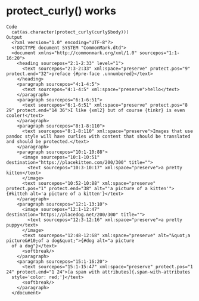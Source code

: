 # protect_curly() works

    Code
      cat(as.character(protect_curly(curly$body)))
    Output
      <?xml version="1.0" encoding="UTF-8"?>
      <!DOCTYPE document SYSTEM "CommonMark.dtd">
      <document xmlns="http://commonmark.org/xml/1.0" sourcepos="1:1-16:20">
        <heading sourcepos="2:1-2:33" level="1">
          <text sourcepos="2:3-2:33" xml:space="preserve" protect.pos="9" protect.end="32">preface {#pre-face .unnumbered}</text>
        </heading>
        <paragraph sourcepos="4:1-4:5">
          <text sourcepos="4:1-4:5" xml:space="preserve">hello</text>
        </paragraph>
        <paragraph sourcepos="6:1-6:51">
          <text sourcepos="6:1-6:51" xml:space="preserve" protect.pos="8 29" protect.end="14 36">I like {xml2} but of course {tinkr} is even cooler!</text>
        </paragraph>
        <paragraph sourcepos="8:1-8:110">
          <text sourcepos="8:1-8:110" xml:space="preserve">Images that use pandoc style will have curlies with content that should be translated and should be protected.</text>
        </paragraph>
        <paragraph sourcepos="10:1-10:88">
          <image sourcepos="10:1-10:51" destination="https://placekitten.com/200/300" title="">
            <text sourcepos="10:3-10:17" xml:space="preserve">a pretty kitten</text>
          </image>
          <text sourcepos="10:52-10:88" xml:space="preserve" protect.pos="1" protect.end="38" alt="'a picture of a kitten'">{#kitteh alt='a picture of a kitten'}</text>
        </paragraph>
        <paragraph sourcepos="12:1-13:10">
          <image sourcepos="12:1-12:47" destination="https://placedog.net/200/300" title="">
            <text sourcepos="12:3-12:16" xml:space="preserve">a pretty puppy</text>
          </image>
          <text sourcepos="12:48-12:68" xml:space="preserve" alt="&quot;a picture&#10;of a dog&quot;">{#dog alt="a picture
      of a dog"}</text>
          <softbreak/>
        </paragraph>
        <paragraph sourcepos="15:1-16:20">
          <text sourcepos="15:1-15:47" xml:space="preserve" protect.pos="1 24" protect.end="1 24">[a span with attributes]{.span-with-attributes
      style='color: red;'}</text>
          <softbreak/>
        </paragraph>
      </document>

